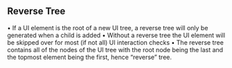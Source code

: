 ## Reverse Tree

•	If a UI element is the root of a new UI tree, a reverse tree will only be generated when a child is added
•	Without a reverse tree the UI element will be skipped over for most (if not all) UI interaction checks
•	The reverse tree contains all of the nodes of the UI tree with the root node being the last and the topmost element being the first, hence “reverse” tree. 